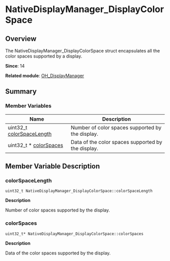 # NativeDisplayManager_DisplayColorSpace


## Overview

The NativeDisplayManager_DisplayColorSpace struct encapsulates all the color spaces supported by a display.

**Since**: 14

**Related module**: [OH_DisplayManager](_o_h___display_manager.md)


## Summary


### Member Variables

| Name| Description| 
| -------- | -------- |
| uint32_t [colorSpaceLength](#colorspacelength) | Number of color spaces supported by the display.| 
| uint32_t \* [colorSpaces](#colorspaces) | Data of the color spaces supported by the display.| 


## Member Variable Description


### colorSpaceLength

```
uint32_t NativeDisplayManager_DisplayColorSpace::colorSpaceLength
```

**Description**

Number of color spaces supported by the display.


### colorSpaces

```
uint32_t* NativeDisplayManager_DisplayColorSpace::colorSpaces
```

**Description**

Data of the color spaces supported by the display.
